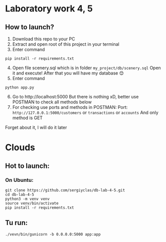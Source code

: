 # Laboratory work 4, 5 

## How to launch? 

1. Download this repo to your PC
2. Extract and open root of this project in your terminal
3. Enter command
```shell
pip install -r requirements.txt
```
4. Open file scenery.sql which is in folder ```my_project/db/scenery.sql```
Open it and execute! After that you will have my database 😊
5. Enter command
```shell
python app.py
```
6. Go to http://localhost:5000
But there is nothing xD, better use POSTMAN to check all methods below
7. For checking use ports and methods in POSTMAN:
Port: ```http://127.0.0.1:5000/customers``` or ```transactions``` or ```accounts```
And only method is GET

Forget about it, I will do it later
<!-- Methods: GET, POST, PUT, DEL

Example of POST Method:
```
{"username": "John", "email": "john@example.com", "password": "123123123"}
```
PUT is the same, but you need choose user address, which data to change:
```
http://127.0.0.1:5000/users/{id_user_to_change}
``` -->


# Clouds

## Hot to launch:
### On Ubuntu:

```shell
git clone https://github.com/sergiyclas/db-lab-4-5.git
cd db-lab-4-5
python3 -m venv venv
source venv/bin/activate
pip install -r requirements.txt
```

## Tu run:

```shell
./vevn/bin/gunicorn -b 0.0.0.0:5000 app:app
```
